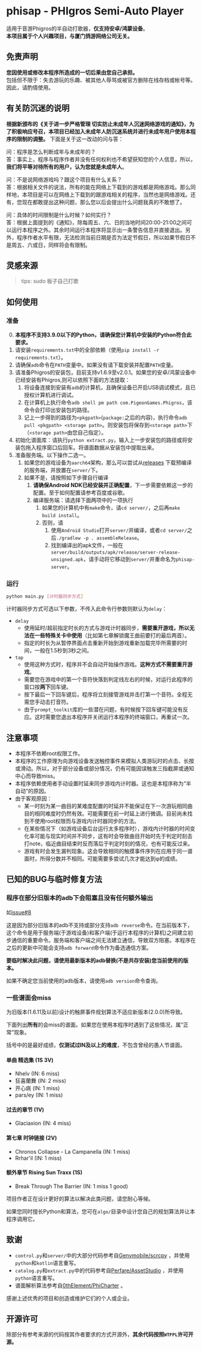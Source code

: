 # phisap - PHIgros Semi-Auto Player
适用于音游Phigros的半自动打歌器，**仅支持安卓/鸿蒙设备**。\
**本项目属于个人兴趣项目，与厦门鸽游网络公司无关。**

## 免责声明
**您因使用或修改本程序所造成的一切后果由您自己承担。**\
包括但不限于：失去游玩的乐趣、被其他人辱骂或被官方删除在线存档或帐号等。因此，请酌情使用。

## 有关防沉迷的说明
**根据新颁布的《关于进一步严格管理 切实防止未成年人沉迷网络游戏的通知》，为了积极响应号召，本项目已经加入未成年人防沉迷系统并进行未成年用户使用本程序的限制的调整。**
下面是关于这一改动的问与答：

问：程序是怎么判断成年与未成年的？\
答：事实上，程序与程序作者并没有任何权利也不希望获知您的个人信息，所以，**我们将平等对待所有的用户，认为您就是未成年人**。

问：不是说网络游戏吗？跟这个项目有什么关系？\
答：根据相关文件的说法，所有的能在网络上下载到的游戏都是网络游戏。那么同样地，本项目是可以在网络上下载到的跟游戏相关的程序，当然也是网络游戏。还有，您现在都敢提出这种问题，那么您以后会提出什么问题我真的不敢想了。

问：具体的时间限制是什么时候？如何实行？\
答：根据上面提到的《通知》，除每周五、六、日的当地时间20:00-21:00之间可以运行本程序之外。其余时间运行本程序将显示出一条警告信息并直接退出。另外，程序作者水平有限，无法检测当前日期是否为法定节假日，所以如果节假日不是周五、六或日，同样将会有限制。

## 灵感来源
> tips: sudo 板子自己打歌


## 如何使用
### 准备
0. **本程序不支持3.9.0以下的Python，请确保您计算机中安装的Python符合此要求。**
1. 请安装`requirements.txt`中的全部依赖（使用`pip install -r requirements.txt`）。
2. 请确保`adb`命令在`PATH`变量中。如果没有请下载安装并配置`PATH`变量。
3. 请准备Phigros的安装包，目前支持v1.6.9至v2.0.1。如果您的安卓/鸿蒙设备中已经安装有Phigros,则可以依照下面的方法提取：
   1. 将设备连接到安装有`adb`的计算机，且确保设备已开启USB调试模式，且已授权计算机进行调试。
   2. 在计算机上执行命令`adb shell pm path com.PigeonGames.Phigros`，该命令会打印出安装包的路径。
   3. 记上一步得到的路径为`<pkgpath>`(`package:`之后的内容)，执行命令`adb pull <pkgpath> <storage path>`。则安装包将保存到`<storage path>`下（`<storage path>`由您自己指定）。
4. 初始化谱面库：请执行`python extract.py`，输入上一步安装包的路径或将安装包拖入程序窗口后回车。将谱面数据从安装包中提取出来。
5. 准备服务端。以下操作二选一。
   1. 如果您的游戏设备为`aarch64`架构，那么可以尝试从[releases](https://github.com/kvarenzn/phisap/releases/) 下载预编译的服务端，并放置在`server/`下。
   2. 如果不是，请按照如下步骤自行编译
      1. **请确保Android NDK已经安装并正确配置**，下一步需要依赖这一步的配置。至于如何配置请参考百度或谷歌。
      2. 编译服务端：请选择下面两项中的一项执行
         1. 如果您的计算机中有`make`命令，请`cd server/`，之后再`make build install`。
         2. 否则，请
            1. 使用`Android Studio`打开`server/`并编译，或者`cd server/`之后`./gradlew -p . assembleRelease`。
            2. 找到编译出的apk文件，一般在`server/build/outputs/apk/release/server-release-unsigned.apk`，请手动将它移动到`server/`并重命名为`phisap-server`。

### 运行
```bash
python main.py [计时器同步方式]
```
计时器同步方式可选以下参数，不传入此命令行参数则默认为`delay`：
+ `delay`
  + 使用延时/超前指定时长的方式与游戏计时器同步，**需要重开游戏，所以无法在一些特殊关卡中使用**（比如第七章解锁魔王曲前要打的最后两首）。
  + 指定的时长为从暂停界面点击重新开始到游戏重新加载完毕所需要的时间，一般在1.5秒到3秒之间。
+ `tap`
  + 使用这种方式时，程序并不会自动开始操作游戏。**这种方式不需要重开游戏**。
  + 需要您在游戏中的第一个音符快落到判定线左右的时候，对运行此程序的窗口按**两下**回车键。
  + 按下最后一下回车键后，程序将立刻接管游戏并击打第一个音符。全程无需您手动击打音符。
  + 由于`prompt_toolkit`库的一些潜在问题，有时候按下回车键可能没有反应。这时需要您退出本程序并关闭运行本程序的终端窗口，再重试一次。

## 注意事项
+ 本程序不依赖root权限工作。
+ 本程序的工作原理为向游戏设备发送触控事件来模拟人类游玩时的点击、长按或滑动。所以，对于部分设备或部分情况，仍有可能因误触发三指截屏或通知中心而导致miss。
+ 本程序依赖使用者手动设置时延来同步游戏内计时器。这也是本程序称为“半自动”的原因。
+ 由于客观原因：
  + 某一时刻为某一曲目的某难度配置的时延并不能保证在下一次游玩相同曲目的相同难度时仍然有效。可能需要在前一时延上进行微调。目前尚未找到不使用root权限而与游戏内计时器同步的方法。
  + 在某些情况下（如游戏设备后台运行太多程序时），游戏内计时器的时间变化率可能与现实时间并不同步，这有时会导致曲目开始时先于判定时刻击打note，临近曲目结束时反而落后于判定时刻的情况，也有可能反过来。
  + 游戏有时会发生漏判现象。这会导致相同的触摸事件序列在应用于同一谱面时，所得分数并不相同。可能需要多尝试几次才能达到φ的成绩。


## 已知的BUG与临时修复方法
### 程序在部分旧版本的adb下会阻塞且没有任何额外输出
如[issue#8](https://github.com/kvarenzn/phisap/issues/8)

这是因为部分旧版本的adb不支持或部分支持`adb reverse`命令。在当前版本下，这个命令是用于服务端(于游戏设备)和客户端(于运行本程序的计算机)之间建立初步通信的重要命令。服务端和客户端之间无法建立通信，导致双方阻塞。本程序在之后的更新中可能会支持`adb forward`命令作为备选通信方案。

**要临时解决此问题，请使用最新版本的adb替换(不是共存安装)您当前使用的版本。**

如果不确定您当前使用的adb版本，请使用`adb version`命令查询。

### 一些谱面会miss
为旧版本(1.6.11及以前)设计的触屏事件规划算法不适应新版本(2.0.0)所导致。

下面列出**所有**的会miss的谱面。如果您在使用本程序时遇到了这些情况，属“正常”现象。

括号中的是最好成绩，**仅测试过IN及以上的难度**，不包含曾经的愚人节谱面。
#### 单曲 精选集 (1S 3V)
+ Nhelv (IN: 6 miss)
+ 狂喜蘭舞 (IN: 2 miss)
+ 开心病 (IN: 1 miss)
+ pars/ey (IN: 1 miss)
#### 过去的章节 (1V)
+ Glaciaxion (IN: 4 miss)
#### 第七章 时钟链接 (2V)
+ Chronos Collapse - La Campanella (IN: 1 miss)
+ Rrhar'il (IN: 1 miss)
#### 额外章节 Rising Sun Traxx (1S)
+ Break Through The Barrier (IN: 1 miss 1 good)


项目作者正在设计更好的算法以解决此类问题，请您耐心等候。

如果您同时擅长Python和算法，您可在`algo/`目录中设计您自己的规划算法并让本程序调用它。

## 致谢
+ `control.py`和`server/`中的大部分代码参考自[Genymobile/scrcpy](https://github.com/Genymobile/scrcpy) ，并使用`python`和`kotlin`语言重写。
+ `catalog.py`和`extract.py`中的代码参考自[Perfare/AssetStudio](https://github.com/Perfare/AssetStudio) ，并使用`python`语言重写。
+ 谱面解析算法参考自[0thElement/PhiCharter](https://github.com/0thElement/PhiCharter) 。

感谢上述优秀的项目和创造或维护它们的个人或企业。

## 开源许可
除部分有参考来源的代码按其作者要求的方式开源外，**其余代码按照`WTFPL`许可开源。**
